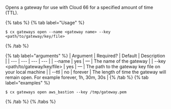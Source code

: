 Opens a gateway for use with Cloud 66 for a specified amount of time (TTL).

{% tabs %}
{% tab label="Usage" %}

```shell
$ cx gateways open --name <gateway name> --key <path/to/gateway/key/file>
```
{% /tab %}
    
{% tab label="arguments" %}
| Argument | Required? | Default | Description |
|  ---  |  ---  |  ---  |  ---  |
| \--name <gateway name> | yes | — | The name of the gateway |
| \--key <path/to/gateway/key/file> | yes | — | The path to the gateway key file on your local machine |
| \--ttl <time to live> | no | forever | The length of time the gateway will remain open. For example  forever, 1h, 30m, 30s |
{% /tab %}
{% tab label="examples" %}

```shell
$ cx gateways open aws_bastion --key /tmp/gateway.pem
```

{% /tab %}
{% /tabs %}